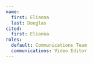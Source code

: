 ```yaml
---
name:
  first: Elianna
  last: Douglas
cited:
  first: Elianna
roles:
  default: Communications Team
  communications: Video Editor
---
```

